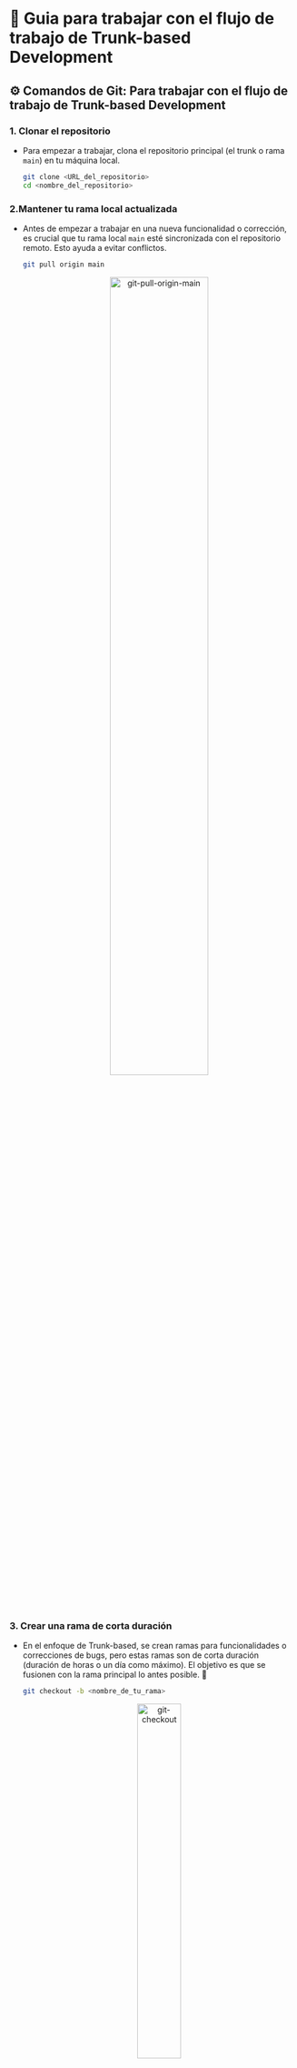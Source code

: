 # 🧪 Guia para trabajar con el flujo de trabajo de Trunk-based Development

## ⚙️ Comandos de Git: Para trabajar con el flujo de trabajo de Trunk-based Development
### 1. Clonar el repositorio
- Para empezar a trabajar, clona el repositorio principal (el trunk o rama `main`) en tu máquina local.
    ```bash
    git clone <URL_del_repositorio>
    cd <nombre_del_repositorio>
    ```
### 2.Mantener tu rama local actualizada
- Antes de empezar a trabajar en una nueva funcionalidad o corrección, es crucial que tu rama local `main` esté sincronizada con el repositorio remoto. Esto ayuda a evitar conflictos.
    ```bash
    git pull origin main
    ```
    <p align="center">
        <img src="../../imagenes/git-pull-origin-main.png" alt="git-pull-origin-main" width="60%">
    </p>

### 3. Crear una rama de corta duración
- En el enfoque de Trunk-based, se crean ramas para funcionalidades o correcciones de bugs, pero estas ramas son de corta duración (duración de horas o un día como máximo). El objetivo es que se fusionen con la rama principal lo antes posible. 🚀
    ```bash
    git checkout -b <nombre_de_tu_rama>
    ```

    <p align="center">
        <img src="../../imagenes/git-checkout.png" alt="git-checkout" width="40%">
    </p>

- El comando `git checkout -b` se usa para crear y cambiar a una nueva rama de Git en un solo paso. Es una abreviación de dos comandos:
    1. `git branch <nombre-de-la-rama>`: crea una nueva rama.
    2. `git checkout <nombre-de-la-rama>`: cambia a esa nueva rama.

### 4. Trabajar, hacer "commits" y subir cambios
- Trabaja en tu funcionalidad, haz commits de forma frecuente y sube tus cambios a la rama remota.
    ```bash
    # Después de hacer tus cambios...
    git add .
    git commit -m "Descripción clara de tu cambio"
    git push origin <nombre_de_tu_rama>
    ```
- Para subir una nueva rama local a GitHub y que se cree en el repositorio remoto, debes usar el comando `git push`. La primera vez que lo haces, es una buena práctica usar la opción `--set-upstream` (o su versión corta `-u`), para que Git asocie tu rama local con la nueva rama remota. El comando completo es:
    ```bash
    git push --set-upstream origin <nombre-de-la-rama>
    ````

    > Después de ejecutar este comando, Git recordará que tu rama local está vinculada a la rama remota que acabas de crear. A partir de ese momento, podrás usar el simple `git push` para subir tus cambios a esa rama específica.

### 5. Fusionar la rama con el tronco principal
Una vez que tu trabajo esté completo y revisado (usualmente a través de una **"pull request"** o **"merge request"**), se fusiona con la rama `main`.

#### Cambiar a rama principal
- Comando de git:
    ```bash
    # Primero, asegúrate de estar en la rama 'main'
    git checkout main
    ```

#### Fusión "no-fast-forward"
- Tipo de merge no-fast-forward
    ```bash
    # Luego, fusiona tu rama de funcionalidad con merge "no-fast-forward"
    # Abre una editor para adicionar el mensaje del commit
    git merge --no-ff <nombre_de_tu_rama>
    ```
- Para indicarle a Git que no incluya una lista de los commits que se están fusionando en el mensaje de commit predeterminado y evitar que se abre el editor existen estas dos opciones:
    ```bash
    # 1.- Merge de forma automática:
    git merge --no-ff --no-edit <nombre_de_tu_rama>
    ```
    ```bash
    # 2.- Configuración global (para todos tus proyectos):
    git config --global merge.log false
    ```
- Ejemplo con --no-edit
    <p align="center">
        <img src="../../imagenes/git-merge-no-edit.png" alt="git-merge-no-edit" width="90%">
    </p>

- Mensaje de merge predeterminado:
    ```bash
    # En ambos casos Git no abre el editor de texto y 
    # usa el mensaje de merge predeterminado que Git genera para un merge commit:
    Merge branch '<nombre_de_la_rama_origen>' into <nombre_de_la_rama_destino>
    ```

#### Fusión "squash"
- Merge tipo "squash"
    ```bash
    # También existe la opción de fusión "squash" para un solo commit
    git merge --squash <nombre_de_tu_rama>
    git commit -m "Descripción de la funcionalidad completa"
    ```
#### Aplicar los cambios
- Concluir el merge
    ```bash
    # Sube el cambio fusionado al repositorio remoto
    git push origin main
    ```
> La fusión --no-ff (no fast-forward) es a menudo preferida porque crea un commit de fusión explícito, lo que ayuda a mantener un historial claro de los cambios.<br>
> El comando `git merge --no-ff` sí crea automáticamente un commit de fusión, por lo que no es necesario ejecutar `git commit` después.

### 6. Eliminar la rama de corta duración
- Una vez que la funcionalidad ha sido fusionada y el código está en el tronco principal, la rama de corta duración ya no es necesaria y se puede eliminar.
    ```bash
    # Eliminar la rama local
    git branch -d <nombre_de_tu_rama>

    # Eliminar la rama remota
    git push origin --delete <nombre_de_tu_rama>
    ```

---

## ⚙️ ¿Cómo funciona git merge --no-ff?
### Primero veamos lo que es un `fast-forward` (avance rápido):
- Cuando Git realiza un **"fast-forward merge"** (fusión de avance rápido), simplemente mueve el puntero de la rama `main` a la última confirmación de la rama de la característica, sin crear un nuevo commit.
- Una fusión `fast-forward` ocurre cuando una rama se puede mover hacia adelante para incluir los nuevos `commits` de otra rama sin bifurcación.
- Esto ocurre solo si la rama `main` no ha tenido nuevos commits desde que se creó la rama de la característica.

### Fusión`no-fast-forward`
- Sin embargo, al usar el comando **git merge --no-ff**, estás forzando a Git a crear un commit de fusión  de forma explícita, incluso si pudiera realizar un "fast-forward". Este commit de fusión es importante porque:
    - **Preserva el historial:** Mantiene un registro de que una rama de característica se fusionó con la rama principal. Esto es útil para auditar el historial de cambios y entender de dónde provienen las funcionalidades. Un historial con una línea de fusión que muestra cuándo y dónde se unió la otra rama.
    - **Permite deshacer:** Si necesitas revertir un cambio grande de una característica, puedes revertir un solo commit (el commit de fusión), en lugar de tener que deshacer varios commits de forma individual.
    - **Uso:** Es la práctica más común en un flujo de trabajo de **Trunk-based Development**, ya que cada fusión se convierte en un hito claro en el historial.
- La expresión `no-fast-forward` en Git significa que la fusión de dos ramas no se realizará de manera lineal, sino que se creará un nuevo `commit` que une los historiales de ambas.
- Al usar `git merge --no-ff`, le dices a Git que evite el avance rápido. En su lugar, Git creará un `merge commit` explícito que tiene dos padres: el último `commit` de la rama de destino y el último `commit` de la rama que se está fusionando.

---

## ⚙️ Diferencia con git merge --squash
- La opción `--squash` tiene un comportamiento diferente.
    - `git merge --squash`: Combina todos los commits de la rama de la característica en un solo commit. Después de ejecutar este comando, Git deja los cambios listos en tu área de preparación, pero no los confirma. Por lo tanto, sí necesitas ejecutar un `git commit` manualmente después para finalizar la fusión.
    - En resumen:

    | Comando|Crea un commit de forma automática|
    |:-------|:--------------|
    |`git merge --no-ff`|Sí|
    |`git merge --squash`|No (requiere `git commit` posterior)|

> El comando `--no-ff` es el más utilizado en un flujo de trabajo de **Trunk-based Development** porque ayuda a mantener un historial claro y auditable de las fusiones.

---

## ⚙️ Diagrama de un merge no-fast-forward
- Este diagrama ilustra cómo se ve el historial de Git antes y después de la fusión, mostrando claramente el `merge commit` que crea `git merge --no-ff`.

```mermaid
gitGraph
  commit id: "C1"
  commit id: "C2"
  branch feature
  checkout feature
  commit id: "C3"
  commit id: "C4"
  checkout main
  commit id: "C5"
  merge feature tag: "Merge --no-ff"
```

- Explicación del diagrama
1. `C1` y `C2`: Estos son los commits iniciales en la rama `main` (tronco principal).
2. `branch feature`: Se crea una nueva rama de corta duración llamada `feature`.
3. `checkout feature`: Cambias a la rama `feature` para trabajar.
4. `C3` y `C4`: Se crean nuevos commits en la rama `feature`. En este punto, el historial de `main` y `feature` se han bifurcado.
5. `checkout main`: Vuelves a la rama `main` para realizar la fusión.
6. `C5`: En un escenario de **Trunk-based Development**, alguien más pudo haber hecho un `commit` en la rama `main` mientras tú trabajabas en la rama `feature`.
7. `merge feature`: Aquí es donde ocurre la fusión. El merge `--no-ff` crea un nuevo `commit` de fusión que une los historiales de ambas ramas. El historial se convierte en un grafo, lo que muestra explícitamente la fusión. El `tag: "Merge --no-ff"` marca el `commit` de fusión para una mejor visualización.

---

## ⚙️ Diagrama de un merge squash
- Un `merge squash` tiene un historial de `commits` diferente. En lugar de crear un `commit` de fusión, toma todos los cambios de una rama y los comprime en un único `commit` que se aplica sobre la rama principal.

```mermaid
gitGraph
  commit id: "C1"
  commit id: "C2"
  branch feature
  checkout feature
  commit id: "C3"
  commit id: "C4"
  checkout main
  commit id: "C5"
  commit id: "C6" tag: "Merge Squash"
```

- Explicación del diagrama
1. `C1` y `C2`: Son los `commits` iniciales en la rama `main` (el tronco principal).
2. `C3` y `C4`: Son los `commits` que hiciste en la rama de la funcionalidad (`feature`). En este punto, el historial de `main` y `feature` se han bifurcado.
3. `C5`: Un nuevo `commit` en la rama `main` que se realizó mientras trabajabas en la rama `feature`.
4. `C6`: Aquí es donde sucede el `merge squash`. En lugar de fusionar `C3` y `C4` de forma individual (como en un `merge --no-ff`), Git toma todos los cambios de ambos `commits` y los agrupa en un solo `commit` nuevo (`C6`) que se agrega al final del historial de la rama `main`.

- La principal diferencia visual es que no hay una línea de fusión que conecte la rama `feature` con la rama `main`, ya que el `squash` crea un historial lineal, como si todos los cambios se hubieran hecho en un único `commit` sobre la rama principal.

---

## ⚙️ Diagrama de un merge fast-forward
- Una fusión `fast-forward` ocurre cuando una rama se puede mover hacia adelante para incluir los nuevos `commits` de otra rama sin bifurcación. Esto solo es posible si no ha habido nuevos commits en la rama de destino. Git simplemente mueve el puntero de la rama hacia adelante.

```mermaid
gitGraph
  commit id: "A"
  commit id: "B"
  branch feature
  commit id: "C"
  checkout main
  merge feature
```

---

## ⚙️ ¿Cómo se ejecuta el deshacer los cambios de un no-fast-forward?
- Para deshacer un **"merge no-fast-forward"** de forma segura, el comando más recomendado es `git revert`. 
- Este método es ideal para ramas que ya han sido compartidas con otros, ya que no reescribe el historial del repositorio.
- El comando para revertir un merge commit es:
    ```bash
    git revert -m <numero_del_padre> <hash_del_commit>
    ```
- ¿Cómo funciona el comando?
    - `git revert`: Este comando no borra el commit original. En su lugar, crea un nuevo commit que aplica los cambios inversos. Es como si agregaras un nuevo commit que desactiva todos los cambios que se hicieron en la fusión. Esto mantiene un historial limpio y seguro para todos los colaboradores.
    - `-m <numero_del_padre>`: La opción `-m` (mainline) es obligatoria cuando reviertes un commit de fusión. Un merge commit tiene dos o más "padres", es decir, de dónde provienen los cambios. El `--no-ff` tiene dos:
        1. El primer padre (`-m 1`) es la rama a la que se fusionó (por ejemplo, `main`).
        2. El segundo padre (`-m 2`) es la rama que se fusionó (por ejemplo, `feature-branch`).
    - Al usar `-m 1`, le estás diciendo a Git que quieres revertir los cambios de la rama `feature-branch`, dejando intacta la rama main hasta ese punto. Si no especificas el número del padre, Git no sabrá qué parte de la fusión quieres deshacer.
    - `<hash_del_commit>`: Es el identificador del commit de fusión que quieres revertir. Puedes encontrarlo con `git log`.
    - Ejemplo práctico: Supongamos que hiciste un `git merge --no-ff` en la rama `main`, y el commit de fusión tiene el hash `a1b2c3d4`.
        1. Busca el hash del merge commit con `git log`. Verás una línea que dice "Merge: `<padre1> <padre2>`".
        2. Para deshacer la fusión, ejecuta el siguiente comando:
            ```bash
            git revert -m 1 a1b2c3d4
            ```
    - Git creará un nuevo commit que revierte todos los cambios que vinieron de la rama de la característica, dejando el historial de la rama `main` sin alterar.

- Alternativa a `git revert` -> `git reset`
    - Si la fusión aún no se ha subido al repositorio remoto y no ha sido compartida, puedes usar `git reset`. 
    - Este comando sí reescribe el historial y es más directo. Sin embargo, su uso en ramas compartidas puede causar problemas a otros desarrolladores.
    - El comando sería:
        ```bash
        git reset --hard HEAD~1
        ```
    > Este comando mueve el puntero de la rama `main` un commit atrás, al estado justo antes de la fusión. El `merge commit` desaparecerá del historial.

---
## 🔗 Referencias
- [Git Merge vs Rebase vs Squash ¿Qué estrategia debemos elegir?](https://www.youtube.com/watch?v=HlmZLXMOpEM)

---